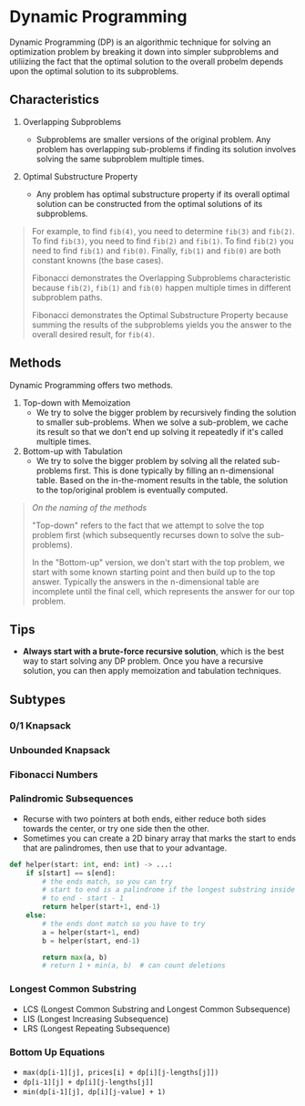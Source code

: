 # Dynamic Programming

Dynamic Programming (DP) is an algorithmic technique for solving an
optimization problem by breaking it down into simpler subproblems and
utiliizing the fact that the optimal solution to the overall probelm depends
upon the optimal solution to its subproblems.

## Characteristics
1. Overlapping Subproblems
    * Subproblems are smaller versions of the original problem.  Any problem
      has overlapping sub-problems if finding its solution involves solving the
      same subproblem multiple times.

1. Optimal Substructure Property
    * Any problem has optimal substructure property if its overall optimal
      solution can be constructed from the optimal solutions of its
      subproblems.


> For example, to find `fib(4)`, you need to determine `fib(3)` and `fib(2)`.  To
> find `fib(3)`, you need to find `fib(2)` and `fib(1)`.  To find `fib(2)` you
> need to find `fib(1)` and `fib(0)`.  Finally, `fib(1)` and `fib(0)` are both
> constant knowns (the base cases).
>
> Fibonacci demonstrates the Overlapping Subproblems characteristic because
> `fib(2)`, `fib(1)` and `fib(0)` happen multiple times in different subproblem
> paths.
>
> Fibonacci demonstrates the Optimal Substructure Property because summing the
> results of the subproblems yields you the answer to the overall desired
> result, for `fib(4)`.

## Methods
Dynamic Programming offers two methods.

1. Top-down with Memoization
    * We try to solve the bigger problem by recursively finding the solution to
      smaller sub-problems.  When we solve a sub-problem, we cache its result so
      that we don't end up solving it repeatedly if it's called multiple times.
1. Bottom-up with Tabulation
    * We try to solve the bigger problem by solving all the related
      sub-problems first.  This is done typically by filling an n-dimensional
      table.  Based on the in-the-moment results in the table, the solution to
      the top/original problem is eventually computed.

> *On the naming of the methods*
> 
> "Top-down" refers to the fact that we attempt to solve the top problem first
> (which subsequently recurses down to solve the sub-problems).
> 
> In the "Bottom-up" version, we don't start with the top problem, we start
> with some known starting point and then build up to the top answer.
> Typically the answers in the n-dimensional table are incomplete until the
> final cell, which represents the answer for our top problem.

## Tips
* **Always start with a brute-force recursive solution**, which is the best way
  to start solving any DP problem.  Once you have a recursive solution, you can
  then apply memoization and tabulation techniques.


## Subtypes
### 0/1 Knapsack
### Unbounded Knapsack
### Fibonacci Numbers
### Palindromic Subsequences
* Recurse with two pointers at both ends, either reduce both sides towards the
  center, or try one side then the other.
* Sometimes you can create a 2D binary array that marks the start to ends that
  are palindromes, then use that to your advantage.

```python
def helper(start: int, end: int) -> ...:
    if s[start] == s[end]:
        # the ends match, so you can try
        # start to end is a palindrome if the longest substring inside is equal
        # to end - start - 1
        return helper(start+1, end-1)
    else:
        # the ends dont match so you have to try
        a = helper(start+1, end)
        b = helper(start, end-1)

        return max(a, b)
        # return 1 + min(a, b)  # can count deletions
```

### Longest Common Substring
* LCS (Longest Common Substring and Longest Common Subsequence)
* LIS (Longest Increasing Subsequence)
* LRS (Longest Repeating Subsequence)

### Bottom Up Equations
* `max(dp[i-1][j], prices[i] + dp[i][j-lengths[j]])`
* `dp[i-1][j] + dp[i][j-lengths[j]]`
* `min(dp[i-1][j], dp[i][j-value] + 1)`
